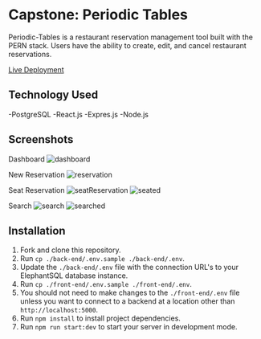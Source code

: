 # Capstone: Periodic Tables

Periodic-Tables is a restaurant reservation management tool built with the PERN stack.
Users have the ability to create, edit, and cancel restaurant reservations.

[Live Deployment](https://aw-reservations-front.herokuapp.com/dashboard)

## Technology Used
 -PostgreSQL
 -React.js
 -Expres.js
 -Node.js
 
## Screenshots

Dashboard
![dashboard](https://gyazo.com/11e691921d5abb7b00bffaf7fd5e57d0.png)

New Reservation
![reservation](https://gyazo.com/88505d85177e1c3325c758b41d9e258f.png)

Seat Reservation
![seatReservation](https://gyazo.com/30f449f9aefe756bf4803873c9999ee1.png)
![seated](https://gyazo.com/1989295b1721770d507b88558682e676.png)
 
Search
![search](https://gyazo.com/56ec365fde2ce661d864065e5c077187.png)
![searched](https://gyazo.com/b26f2310bb8e422771e6647e1f11688f.png)
 
## Installation

1. Fork and clone this repository.
1. Run `cp ./back-end/.env.sample ./back-end/.env`.
1. Update the `./back-end/.env` file with the connection URL's to your ElephantSQL database instance.
1. Run `cp ./front-end/.env.sample ./front-end/.env`.
1. You should not need to make changes to the `./front-end/.env` file unless you want to connect to a backend at a location other than `http://localhost:5000`.
1. Run `npm install` to install project dependencies.
1. Run `npm run start:dev` to start your server in development mode.
